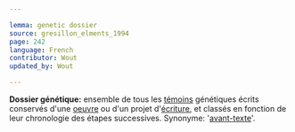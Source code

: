 ```yaml
---

lemma: genetic dossier
source: gresillon_elments_1994
page: 242
language: French
contributor: Wout
updated_by: Wout

---
```


**Dossier génétique:** ensemble de tous les [témoins](witness.html) génétiques écrits conservés d'une [oeuvre](work.html) ou d'un projet d'[écriture](writingProcess.html), et classés en fonction de leur chronologie des étapes successives. Synonyme: '[avant-texte](avantTexte)'.
